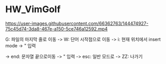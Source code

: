 # HW_VimGolf


https://user-images.githubusercontent.com/66362763/144474927-75c45d74-3da8-467e-a150-5ce746a12592.mp4

G: 파일의 마지막 줄로 이동 -> W: 단어 시작점으로 이동 -> i: 현재 위치에서 insert mode -> "  입력 

-> end: 문자열 끝으로이동 -> " 입력 -> esc: 일반 모드로 -> ZZ: 나가기
